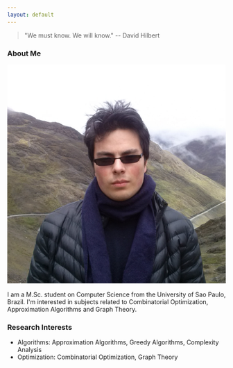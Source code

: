 ```yaml
---
layout: default
---
```


> "We must know. We will know." -- David Hilbert

### About Me

<img class="profile-picture" src="images/me.jpg">

I am a M.Sc. student on Computer Science from the University of Sao Paulo, Brazil. I'm interested in subjects related to Combinatorial Optimization, Approximation Algorithms and Graph Theory.

### Research Interests

* Algorithms: Approximation Algorithms, Greedy Algorithms, Complexity Analysis
* Optimization: Combinatorial Optimization, Graph Theory
